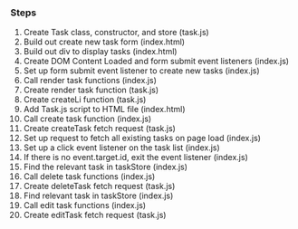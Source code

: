 ### Steps

1. Create Task class, constructor, and store (task.js)
2. Build out create new task form (index.html)
3. Build out div to display tasks (index.html)
4. Create DOM Content Loaded and form submit event listeners (index.js)
5. Set up form submit event listener to create new tasks (index.js)
6. Call render task functions (index.js)
7. Create render task function (task.js)
8. Create createLi function (task.js)
9. Add Task.js script to HTML file (index.html)
10. Call create task function (index.js)
11. Create createTask fetch request (task.js)
12. Set up request to fetch all existing tasks on page load (index.js)
13. Set up a click event listener on the task list (index.js)
14. If there is no event.target.id, exit the event listener (index.js)
15. Find the relevant task in taskStore (index.js)
16. Call delete task functions (index.js)
17. Create deleteTask fetch request (task.js)
18. Find relevant task in taskStore (index.js)
19. Call edit task functions (index.js)
20. Create editTask fetch request (task.js)
